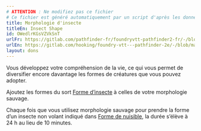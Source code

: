```yaml
---
# ATTENTION : Ne modifiez pas ce fichier
# Ce fichier est généré automatiquement par un script d'après les données du module Foundry VTT officiel et de sa traduction
title: Morphologie d'insecte
titleEn: Insect Shape
id: OWedlrKGsVZVkSnT
urlFr: https://gitlab.com/pathfinder-fr/foundryvtt-pathfinder2-fr/-/blob/master/data/feats/OWedlrKGsVZVkSnT.htm
urlEn: https://gitlab.com/hooking/foundry-vtt---pathfinder-2e/-/blob/master/packs/data/feats.db/insect-shape.json
layout: dons
---
```

Vous développez votre compréhension de la vie, ce qui vous permet de diversifier encore davantage les formes de créatures que vous pouvez adopter.

Ajoutez les formes du sort [Forme d’insecte](../sorts/forme-d-insecte.html) à celles de votre morphologie sauvage.

Chaque fois que vous utilisez morphologie sauvage pour prendre la forme d’un insecte non volant indiqué dans [Forme de nuisible](../sorts/forme-de-nuisible.html), la durée s’élève à 24 h au lieu de 10 minutes.
